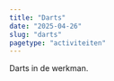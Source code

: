 ```yaml
---
title: "Darts"
date: "2025-04-26"
slug: "darts"
pagetype: "activiteiten"
---
```


Darts in de werkman.